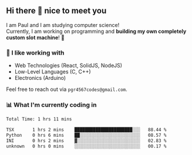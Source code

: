 ## Hi there 👋 nice to meet you

I am Paul and I am studying computer science!  
Currently, I am working on programming and **building my own completely custom slot machine**! 🎰

### 🔭 I like working with
- Web Technologies (React, SolidJS, NodeJS)
- Low-Level Languages (C, C++)
- Electronics (Arduino)

Feel free to reach out via `pgr4567codes@gmail.com`.

### 📊 What I'm currently coding in
<!--START_SECTION:waka-->

```txt
Total Time: 1 hrs 11 mins

TSX       1 hrs 2 mins    ██████████████████████░░░   88.44 %
Python    0 hrs 6 mins    ██░░░░░░░░░░░░░░░░░░░░░░░   08.57 %
INI       0 hrs 2 mins    ▓░░░░░░░░░░░░░░░░░░░░░░░░   02.83 %
unknown   0 hrs 0 mins    ░░░░░░░░░░░░░░░░░░░░░░░░░   00.17 %
```

<!--END_SECTION:waka-->

